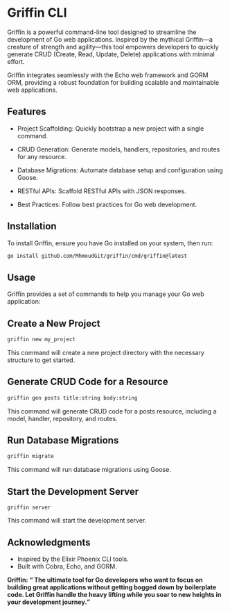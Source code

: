 # Griffin CLI
Griffin is a powerful command-line tool designed to streamline the development of Go web applications. Inspired by the mythical Griffin—a creature of strength and agility—this tool empowers developers to quickly generate CRUD (Create, Read, Update, Delete) applications with minimal effort. 

Griffin integrates seamlessly with the Echo web framework and GORM ORM, providing a robust foundation for building scalable and maintainable web applications.

## Features
- Project Scaffolding: Quickly bootstrap a new project with a single command.

- CRUD Generation: Generate models, handlers, repositories, and routes for any resource.

- Database Migrations: Automate database setup and configuration using Goose.

- RESTful APIs: Scaffold RESTful APIs with JSON responses.

- Best Practices: Follow best practices for Go web development.

## Installation
To install Griffin, ensure you have Go installed on your system, then run:
```bash
go install github.com/MhmoudGit/griffin/cmd/griffin@latest
```
## Usage
Griffin provides a set of commands to help you manage your Go web application:

## Create a New Project
```bash
griffin new my_project
```
This command will create a new project directory with the necessary structure to get started.

## Generate CRUD Code for a Resource
```bash 
griffin gen posts title:string body:string
```
This command will generate CRUD code for a posts resource, including a model, handler, repository, and routes.

## Run Database Migrations
```bash
griffin migrate
```
This command will run database migrations using Goose.

## Start the Development Server
```
griffin server
```
This command will start the development server.

## Acknowledgments
- Inspired by the Elixir Phoenix CLI tools.
- Built with Cobra, Echo, and GORM.

<b>Griffin<b>: <q> The ultimate tool for Go developers who want to focus on building great applications without getting bogged down by boilerplate code. Let Griffin handle the heavy lifting while you soar to new heights in your development journey.

